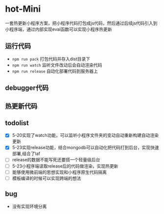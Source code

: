 # hot-Mini
一套热更新小程序方案，把小程序代码打包成js代码，然后通过后续js代码引入到小程序端，通过内部实现eval函数可以实现小程序热更新
## 运行代码
- `npm run pack` 打包代码并存入dist目录下
- `npm run watch` 监听文件改动后会自动渲染代码
- `npm run release` 自动化部署代码到服务器上
## debugger代码

## 热更新代码
## todolist
- [x] 5-20实现了watch功能，可以监听小程序文件夹的变动自动重新构建自动渲染更新
- [x] 5-23实现release功能，结合mongodb可以自动化把代码打到后台，实现快速部署,结合了laf
- [ ] release的数据不能写死还要搭一个轻量级后台
- [ ] 5-23小程序端读取release后的代码做渲染，实现热更新
- [ ] 能够使用微前端的思想实现和小程序原生代码隔离
- [ ] 模板编译的时候可以实现跨端的想法 
## bug
- 没有实现环境分离